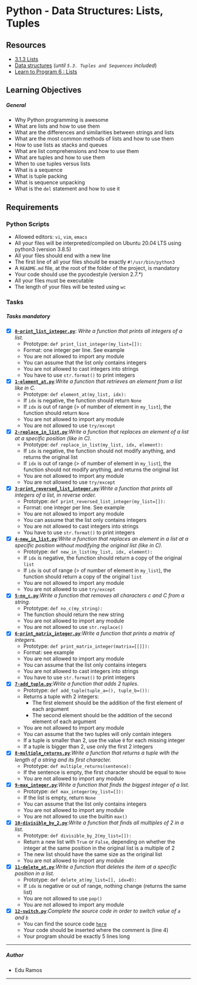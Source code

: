 # Python - Data Structures: Lists, Tuples

## Resources
- [3.1.3 Lists](https://docs.python.org/3/tutorial/introduction.html#lists)
- [Data structures](https://docs.python.org/3/tutorial/datastructures.html) (*until `5.3. Tuples and Sequences` included*)
- [Learn to Program 6 : Lists](https://www.youtube.com/watch?v=A1HUzrvS-Pw)

## Learning Objectives
##### General
- Why Python programming is awesome
- What are lists and how to use them
- What are the differences and similarities between strings and lists
- What are the most common methods of lists and how to use them
- How to use lists as stacks and queues
- What are list comprehensions and how to use them
- What are tuples and how to use them
- When to use tuples versus lists
- What is a sequence
- What is tuple packing
- What is sequence unpacking
- What is the `del` statement and how to use it


## Requirements
### Python Scripts
- Allowed editors: `vi`, `vim`, `emacs`
- All your files will be interpreted/compiled on Ubuntu 20.04 LTS using python3 (version 3.8.5)
- All your files should end with a new line
- The first line of all your files should be exactly `#!/usr/bin/python3`
- A `README.md` file, at the root of the folder of the project, is mandatory
- Your code should use the pycodestyle (version 2.7.*)
- All your files must be executable
- The length of your files will be tested using `wc`

### Tasks
##### Tasks mandatory
- [x] [**`0-print_list_integer.py`**](https://github.com/EduRamos95/holbertonschool-higher_level_programming/blob/master/python-data_structures/0-print_list_integer.py): *Write a function that prints all integers of a list.*
    - Prototype: `def print_list_integer(my_list=[]):`
    - Format: one integer per line. See example
    - You are not allowed to import any module
    - You can assume that the list only contains integers
    - You are not allowed to cast integers into strings
    - You have to use `str.format()` to print integers
- [x] [**`1-element_at.py`**](https://github.com/EduRamos95/holbertonschool-higher_level_programming/blob/master/python-data_structures/1-element_at.py):*Write a function that retrieves an element from a list like in C.*
    - Prototype: `def element_at(my_list, idx):`
    - If `idx` is negative, the function should return `None`
    - If `idx` is out of range (> of number of element in `my_list`), the function should return `None`
    - You are not allowed to import any module
    - You are not allowed to use `try/except`
- [x] [**`2-replace_in_list.py`**](https://github.com/EduRamos95/holbertonschool-higher_level_programming/blob/master/python-data_structures/2-replace_in_list.py):*Write a function that replaces an element of a list at a specific position (like in C).*
    - Prototype: `def replace_in_list(my_list, idx, element):`
    - If `idx` is negative, the function should not modify anything, and returns the original list
    - If `idx` is out of range (> of number of element in `my_list`), the function should not modify anything, and returns the original list
    - You are not allowed to import any module
    - You are not allowed to use `try/except`
- [x] [**`3-print_reversed_list_integer.py`**](https://github.com/EduRamos95/holbertonschool-higher_level_programming/blob/master/python-data_structures/3-print_reversed_list_integer.py):*Write a function that prints all integers of a list, in reverse order.*
    - Prototype: `def print_reversed_list_integer(my_list=[]):`
    - Format: one integer per line. See example
    - You are not allowed to import any module
    - You can assume that the list only contains integers
    - You are not allowed to cast integers into strings
    - You have to use `str.format()` to print integers
- [x] [**`4-new_in_list.py`**](https://github.com/EduRamos95/holbertonschool-higher_level_programming/blob/master/python-data_structures/4-new_in_list.py):*Write a function that replaces an element in a list at a specific position without modifying the original list (like in C).*
    - Prototype: `def new_in_list(my_list, idx, element):`
    - If `idx` is negative, the function should return a copy of the original `list`
    - If `idx` is out of range (> of number of element in `my_list`), the function should return a copy of the original `list`
    - You are not allowed to import any module
    - You are not allowed to use `try/except`
- [x] [**`5-no_c.py`**](https://github.com/EduRamos95/holbertonschool-higher_level_programming/blob/master/python-data_structures/5-no_c.py):*Write a function that removes all characters c and C from a string.*
    - Prototype: `def no_c(my_string):`
    - The function should return the new string
    - You are not allowed to import any module
    - You are not allowed to use `str.replace()`
- [x] [**`6-print_matrix_integer.py`**](https://github.com/EduRamos95/holbertonschool-higher_level_programming/blob/master/python-data_structures/6-print_matrix_integer.py):*Write a function that prints a matrix of integers.*
    - Prototype: `def print_matrix_integer(matrix=[[]]):`
    - Format: see example
    - You are not allowed to import any module
    - You can assume that the list only contains integers
    - You are not allowed to cast integers into strings
    - You have to use `str.format()` to print integers
- [x] [**`7-add_tuple.py`**](https://github.com/EduRamos95/holbertonschool-higher_level_programming/blob/master/python-data_structures/7-add_tuple.py):*Write a function that adds 2 tuples.*
    - Prototype: `def add_tuple(tuple_a=(), tuple_b=()):`
    - Returns a tuple with 2 integers:
        - The first element should be the addition of the first element of each argument
        - The second element should be the addition of the second element of each argument
    - You are not allowed to import any module
    - You can assume that the two tuples will only contain integers
    - If a tuple is smaller than 2, use the value `0` for each missing integer
    - If a tuple is bigger than 2, use only the first 2 integers
- [x] [**`8-multiple_returns.py`**](https://github.com/EduRamos95/holbertonschool-higher_level_programming/blob/master/python-data_structures/8-multiple_returns.py):*Write a function that returns a tuple with the length of a string and its first character.*
    - Prototype: `def multiple_returns(sentence):`
    - If the sentence is empty, the first character should be equal to `None`
    - You are not allowed to import any module
- [x] [**`9-max_integer.py`**](https://github.com/EduRamos95/holbertonschool-higher_level_programming/blob/master/python-data_structures/9-max_integer.py):*Write a function that finds the biggest integer of a list.*
    - Prototype: `def max_integer(my_list=[]):`
    - If the list is empty, return `None`
    - You can assume that the list only contains integers
    - You are not allowed to import any module
    - You are not allowed to use the builtin `max()`
- [x] [**`10-divisible_by_2.py`**](https://github.com/EduRamos95/holbertonschool-higher_level_programming/blob/master/python-data_structures/10-divisible_by_2.py):*Write a function that finds all multiples of 2 in a list.*
    - Prototype: `def divisible_by_2(my_list=[]):`
    - Return a new list with `True` or `False`, depending on whether the integer at the same position in the original list is a multiple of 2
    - The new list should have the same size as the original list
    - You are not allowed to import any module
- [x] [**`11-delete_at.py`**](https://github.com/EduRamos95/holbertonschool-higher_level_programming/blob/master/python-data_structures/11-delete_at.py):*Write a function that deletes the item at a specific position in a list.*
    - Prototype: `def delete_at(my_list=[], idx=0):`
    - If `idx` is negative or out of range, nothing change (returns the same list)
    - You are not allowed to use `pop()`
    - You are not allowed to import any module
- [x] [**`12-switch.py`**](https://github.com/EduRamos95/holbertonschool-higher_level_programming/blob/master/python-data_structures/12-switch.py):*Complete the source code in order to switch value of `a` and `b`*
    - You can find the source code [`here`](https://github.com/holbertonschool/0x03.py/blob/master/12-switch_py)
    - Your code should be inserted where the comment is (line 4)
    - Your program should be exactly 5 lines long

---
##### Author
- Edu Ramos
---
